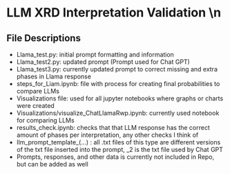 # LLM XRD Interpretation Validation \n
## File Descriptions
- Llama_test.py: initial prompt formatting and information
- Llama_test2.py: updated prompt (Prompt used for Chat GPT)
- Llama_test3.py: currently updated prompt to correct missing and extra phases in Llama response
- steps_for_Liam.ipynb: file with process for creating final probabilities to compare LLMs
- Visualizations file: used for all jupyter notebooks where graphs or charts were created
- Visualizations/visualize_ChatLlamaRwp.ipynb: currently used notebook for comparing LLMs
- results_check.ipynb: checks that that LLM response has the correct amount of phases per interpretation, any other checks I think of
- llm_prompt_template_(...) : all .txt files of this type are different versions of the txt file inserted into the prompt, _2 is the txt file used by Chat GPT
- Prompts, responses, and other data is currently not included in Repo, but can be added as well
